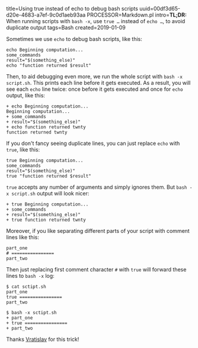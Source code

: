 title=Using true instead of echo to debug bash scripts
uuid=00df3d65-d20e-4683-a7ef-9c0d1aeb93aa
PROCESSOR=Markdown.pl
intro=<b>TL;DR:</b> When running scripts with <code>bash -x</code>, use <code>true …</code> instead of <code>echo …</code>, to avoid duplicate output
tags=Bash
created=2019-01-09

Sometimes we use `echo` to debug bash scripts, like this:

	echo Beginning computation...
	some_commands
	result="$(something_else)"
	echo "function returned $result"

Then, to aid debugging even more, we run the whole script with `bash -x script.sh`.
This prints each line before it gets executed.
As a result, you will see each `echo` line twice: once before it gets executed and once for `echo` output, like this:

	+ echo Beginning computation...
	Beginning computation...
	+ some_commands
	+ result="$(something_else)"
	+ echo function returned twnty
	function returned twnty

If you don't fancy seeing duplicate lines, you can just replace `echo` with `true`, like this:

	true Beginning computation...
	some_commands
	result="$(something_else)"
	true "function returned $result"

`true` accepts any number of arguments and simply ignores them.
But `bash -x script.sh` output will look nicer:

	+ true Beginning computation...
	+ some_commands
	+ result="$(something_else)"
	+ true function returned twnty

Moreover, if you like separating different parts of your script with comment lines like this:

	part_one
	# ================
	part_two

Then just replacing first comment character `#` with `true` will forward these lines to `bash -x` log:

	$ cat sctipt.sh
	part_one
	true ================
	part_two

	$ bash -x sctipt.sh
	+ part_one
	+ true ================
	+ part_two

Thanks [Vratislav](https://github.com/vpodzime) for this trick!

<script src="/microlight.js"></script>
